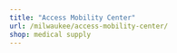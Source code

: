 ```yaml
---
title: "Access Mobility Center"
url: /milwaukee/access-mobility-center/
shop: medical supply
---
```

